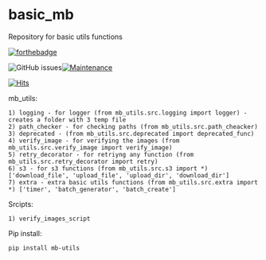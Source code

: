 # basic_mb
Repository for basic utils functions

[![forthebadge](https://forthebadge.com/images/badges/made-with-python.svg)](https://www.python.org/)

<img alt="GitHub issues" src="https://img.shields.io/github/issues/bigmb/basic_mb">[![Maintenance](https://img.shields.io/badge/Maintained%3F-yes-green.svg)](https://github.com/bigmb/mb_pandas/graphs/commit-activity)

[![Hits](https://hits.seeyoufarm.com/api/count/incr/badge.svg?url=https%3A%2F%2Fgithub.com%2Fbigmb%2Fmb_utils&count_bg=%2379C83D&title_bg=%23555555&icon=&icon_color=%23E7E7E7&title=hits&edge_flat=false)](https://hits.seeyoufarm.com)

mb_utils:

    1) logging - for logger (from mb_utils.src.logging import logger) - creates a folder with 3 temp file
    2) path_checker - for checking paths (from mb_utils.src.path_cheacker)
    3) deprecated - (from mb_utils.src.deprecated import deprecated_func)
    4) verify_image - for verifying the images (from mb_utils.src.verify_image import verify_image)
    5) retry_decorator - for retriyng any function (from mb_utils.src.retry_decorator import retry)
    6) s3 - for s3 functions (from mb_utils.src.s3 import *) ['download_file', 'upload_file', 'upload_dir', 'download_dir']
    7) extra - extra basic utils functions (from mb_utils.src.extra import *) ['timer', 'batch_generator', 'batch_create']

Srcipts:

    1) verify_images_script

Pip install:

    pip install mb-utils
